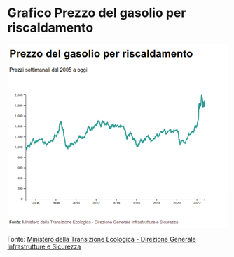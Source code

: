 # Grafico Prezzo del gasolio per riscaldamento

![Grafico Prezzo del gasolio per riscaldamento](https://raw.githubusercontent.com/CapMar00/d3js-line-chart/main/img/Prezzo-del-gasolio-per-il-riscaldamento.png)

Fonte: [Ministero della Transizione Ecologica - Direzione Generale Infrastrutture e Sicurezza](https://dgsaie.mise.gov.it/open-data)
